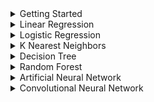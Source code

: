 
<details>
  <summary>Getting Started</summary>
  
  ## Intro
  Hello! I have designed this readme to be a beginner friendly introduction to running Python programs via the command line, as well as showing off the power of various machine learning algorithms I have coded as part of my own edification. Please feel free to contact me at David.Patrick.Storey@gmail.com if you have any questions.
  ## Anaconda
  <a href="http://anaconda.com/">Anaconda</a> is a great tool to help you get started with Python! It will help you install Python, manage packages, and integrate with Jupyter Notebooks. 
  ## Required Libraries
  To run any of my programs, you will need to have the correct libraries installed. In the section for each algorithm I will list all required libraries. To install them, you can use conda (through the Anaconda command prompt), or pip, the native Python installer. For example, to install Pandas you can execute the following in the Anaconda prompt:
  

```
conda install -c pytorch pytorch
```

  ## How to Use 
  Once you have python and the proper libraries installed, simply download the ML_models folder, navigate to it via the command line, and use the following command (filling in the name of the program you wish to run):
  
  ```
  python <program_file_name>
  ```
  
  After the program has finished running, the accuracy of the algorithm will be printed. For classification tasks, this is simply the number of correctly classified samples to     the total number of classified samples. For regression tasks, this is the root mean squared error.
  
  ## Using Different Data Sets and Hyperparameters
  Feel free to use your own data sets! Just add them to the ML_models folder and add a couple lines of code to replace the lines below, which can be found easily by searching for "X_train, y_train =":
  
  ```
  X_train, y_train = read_dataset('Digits_X_train.csv', 'Digits_y_train.csv')
  X_test, y_test = read_dataset('Digits_X_test.csv', 'Digits_y_test.csv')
  ```
 
 X_train and X_test should be of the form (samples x features), while y_train and y_test should be of the form (labels x 1). Guides on how to change hyperparameters and what they mean will be included for each algorithm.
 
 ## Common Terms
 In this section I will include some common terms used throughout the documentation.
 
 **Sample:** This refers to a single piece of data in the training or test set.  
 **Label:** This is what we are trying to predict. For example in the digits/MNIST dataset, the sample is an image of a hand drawn digit, and the label is the value of that digit.  
 **Predictor:** The predictor is a function of the feature values of a sample which outputs a prediction for what the label of that sample should be.  
 **Loss Function:** The loss function is used to determine the global error of our model. Typically, it is a function of the weights in our model and involves the predictions made on the training data. The goal is to minimize this function for the training data, which in turn gives a stronger prediction function.  
 **Gradient Descent:** This is a technique to minimize differentiable functions. The idea is to start with random or fixed inputs (the weights) and take the negative gradient of the loss function, which will give the direction of steepest decrease in the weight space. Then, we update the weights by moving a tiny bit in that direction, hopefully closer to a minimum. This process is repeated many times. Convex loss functions are desired to prevent becoming "stuck" in local minima, but there are more advanced methods such as stochastic gradient descent to combat this.  
 **Epoch:** An epoch is one iteration of optimization.  
 **Learning Rate:** The learning rate determines how far to "step" in the direction of the gradient in each epoch of gradient descent. If the learning rate is too large, there is a risk of overshooting the minimum, and if it is too low you may need many epochs (more runtime) to reach the minimum.  
 **Training:** Machine learning models must be "trained" on sample data. All of the models here perform what is called supervised learning, meaning that we have access to data with known labels. This known data is fed into our model and used to tune it, often by optimizing a loss function.  
 **Overfitting:** It is possible that when training a model, it will become too restricted to the training data and will not be able to predict new samples with even slight variations to the training smaples. Essentially, the model will be excellent at predicting the training data but will perform poorly on new data. This phenomena is known as overfitting.  
 **Regularization:** This is a technique used to reduce overfitting. It usually involves adding a term called a regularization term to the loss function which reduces the complexity of the predictor in some way, often by penalizing the total value of the weights.  
  
</details>

<details>
  <summary>Linear Regression</summary>
  
  ## Where it all Began...
  Linear regression predicts the label for a piece of data as a linear combination of its feature values. This is not a classification task but rather attempts to predict real number values, and thus I use the root mean squared error to measure accuracy. The pearson correlation coefficient is another popular accuracy metric. The bread and butter of these types of algorithms revolve around using calculus to minimize the value of a loss function which, when evaluated for all predicted values, provides some notion of total error. My implementation includes a variation known as ridge regression as well.
  
  ## Required Libraries
  The following Python libraries are required for this program: Numpy and Pandas.
  
  ## Hyperparameters 
  **lr:** Learning rate, a number specifying how much to update the loss function at each gradient descent step.  
  **mode:** Choose between ordinary linear regression ('OLR') and ridge regression ('Ridge').  
  **reg:** Regularization constant, a number specifying how heavily to weight the regularization term (only needed for the ridge regression mode).  
  
  Hyperparameters can be adjusted in the line below. Feel free to experiment!
  
  ```
  my_Lin_Reg = Lin_Reg(X_train_norm, y_train, c, lr=0.01, mode='Ridge', reg=0.5) # Adjust parameters here
  ```
  
</details>

<details>
  <summary>Logistic Regression</summary>
  
  ## It's Classification Time!
  Logistic regression is used for classification tasks. Rather than predict the value of a sample, it uses the logistic function to predict the probability that a sample is in one of two categories. But what if we want more than two possible labels? Don't worry, there are a several ways that this problem can be solved! This is what is known as a multiclass classification problem, and the strategy we elect to use is called the one vs. all method. Essentially, we calculate the probability that the sample should have each label seperately, and then we choose the label with the highest probability as our prediction. Another problem is the non numerical nature of categorical data. How are we supposed to use a function to predict a non numerical value? Thankfully, we have a solution to this problem as well. We use a technique called one hot encoding to transform our labels into vectors. For example, if we had three labels, we could view them as the vectors [1,0,0], [0,1,0], and [0,0,1].
  
  ## Required Libraries
  The following Python libraries are required for this program: Numpy and Pandas.
  
  ## Hyperparameters 
  **lr:** Learning rate, a number specifying how much to update the loss function at each gradient descent step.  
  **reg:** Regularization constant, a number specifying how heavily to weight the regularization term.  
  
  Hyperparameters can be adjusted in the line below. Feel free to experiment!
  
  ```
  my_Log_Reg = Log_Reg(X_train_norm, y_train_ohe, c, lr=0.01, reg=0.5)
  ```
  
</details>

<details>
  <summary>K Nearest Neighbors</summary>
  
  ## Simple but Powerful!
  K nearest neighbors (or knn for short) is perhaps the easiest of these algorithms to understand, but can nonetheless be a very powerful classification tool. To begin, a notion of distance between data samples is defined (often just Euclidean or "physical" distance). Then, to classify a sample you pick a number (this is the k value) and find the k samples in the test set closest to it under the notion of distance chosen to the sample you want to classify. The predicted value is simply whatever the most common label in this subset is, and if there is a tie you choose randomly! Knn also has the added bonus of being easy to train, since the only adjustable parameter is the k value. Notice that this program uses the IRIS dataset which can be retrieved directly in the script using sklearn!
  
  ```
  iris_dataset = load_iris()
  X_train, X_test, y_train, y_test = train_test_split(iris_dataset['data'], iris_dataset['target'], random_state = 0)
  ```
  
  ## Required Libraries
  The following Python libraries are required for this program: Numpy, Pandas, Collections, and Sklearn.
  
  ## Hyperparameters 
  **k:** The number of neighbors considered, an integer.  
  **mode:** The distance function used, either euclidean ('eucl') or manhattan ('manhattan').  
  
  Hyperparameters can be adjusted in the line below. Feel free to experiment!
  
  ```
  my_kNN = kNN(X_train_norm, y_train, X_test_norm, k=3, mode='manhattan')
  ```
  
</details>

<details>
  <summary>Decision Tree</summary>
  
  ## Decisions, Decisions, Decisions...
  Note: Decision trees can also be used for regression (which my code includes an option for), but I only explain how they are used for classification here. 
  
  The way a decision tree classifies a sample is essentially a flowchart. The tree is comprised of many nodes, and the sample is passed from one node to the next until it reaches a so called leaf node. At each node, a series of conditions determine the next node the sample is passed to. These conditions could be anything, and are easiest to think about in the form of questions. For example, a node might ask "What color is the sample?" and branch out to 3 nodes representing red, blue, and green. One strength of decision trees is the ability to follow a sample down the tree and see the exact process by which it was classified! For numerical feature values, these conditions are often just inequalities. In my program, each node is either a leaf node or splits into two other nodes. A leaf node simply classifies a sample that reaches it, so it does not split into any more nodes. 
  
  But how does one choose when to stop splitting and designate a node as a leaf node, which conditions to use to split nodes, and how many times to branch nodes? To determine when a node should stop splitting and become a leaf node, we use something called the purity of the node. Essentially, we run our training data through the tree and if a large portion of the data at a node has the same label, that node is considered to be more pure than if there is an even mix. If a node ends up with all samples with the same label, that node is pure. There are several ways to measure purity, but we use the most common which is called the GINI score. If a node is completely pure, we designate it as a leaf node. The effectiveness of splitting conditions of a node are measured by something called GAIN, which is a function of the GINI score of the parent node and that of the nodes it splits to. Since there are a finite number of features, we can test every possible splitting condition for a single feature to find the best split for that feature, and repeat this process to find the best splitting condition across all features. It is by this process that the tree is generated, but the user still must decide how many times to branch (called the max depth), and typically will assign a minimum number of samples in a node to consider splitting it (for example, it doesn't make sense to split a node with only one sample in it). Due to these practicies, not all leaf nodes will be completely pure. If there is a tie for training samples classified in one of these nodes, the label designated by the node is chosen arbitrarily. The maximum depth and minimum split are hyper parameters that must be tuned by the user. Decision trees are often "pruned" by removing some nodes from the tree, but I will not cover pruning techniques here.
  
  ## Required Libraries
  The following Python libraries are required for this program: Numpy, Pandas, Scipy, and Sklearn.
  
  ## Hyperparameters 
  **max_depth:** The maximum number of layers the tree can have, an integer.  
  **min_samples:** The minimum number of training samples in a node for it to be considered for splitting, an integer.  
  **mode:** Set to 'classifier' for classification tasks and 'regressor' for regression tasks.  
  
  Hyperparameters can be adjusted in the line below. Feel free to experiment!
  
  ```
  myTree = DecisionTree(max_depth=11, min_samples_split=1, mode='classifier')
  ```
  
</details>

<details>
  <summary>Random Forest</summary>
  
  ## See the Forest for the Trees
  The random forest is an ensemble method built on the decision tree to reduce overfitting. It is a very powerful method used for both classification and regression that typically provides high accuracy while also being easier to tune than neural networks, so it is a great place for beginners to start digging in to model training. For this method, a large number of decision trees are built and a prediction is made by choosing the label predicted by the majority of these trees. 
  
  To build each of these trees, a number of samples are selected randomly from the sample set to run through the tree, and at each node a random subset of features are chosen to determine the splitting condition. Trees are typically much smaller in a random forest and are not pruned. 

  ## Required Libraries
  The following Python libraries are required for this program: Numpy, Pandas, Scipy, Collections, and Sklearn.
  
  ## Hyperparameters 
  **num_trees:** The number of trees generated, an integer.  
  **num_samples:** The number of samples used to construct each individual tree, an integer.  
  **max_depth:** The maximum number of layers each tree can have, an integer.  
  **mode:** Set to 'classifier' for classification tasks and 'regressor' for regression tasks.  
  
  Hyperparameters can be adjusted in the line below. Feel free to experiment!
  
  ```
  myForest = Random_Forest(X_train_norm, y_train, num_trees=1000, num_samples=100, max_depth=6, mode='classifier')
  ```
  
</details>

<details>
  <summary>Artificial Neural Network</summary>
  
  ## A Revolutionary Powerhouse
  The neural network is an infamous machine learning model that really propelled the rise of the big data era due to its extreme accuracy when large amounts of training data is available. It works by feeding a sample through a series of interconnected layers of "neurons". The input layer consists of one neuron for each feature, with values determined by the feature values. Then, each of these neurons is connected to the next layer, called a hidden layer. The value at each neuron in this hidden layer is determined in two steps. First, we take a weighted (the wieghts are trained) linear combination of the neuron values from the previous layer. Then we apply an activation function (used to add non linearity) to this linear combination and the result is the value of our neuron. In this way, each neuron is connected to all the neurons of the previous layer, and the weights determine how much each neuron in the previous layer contributes to the neurons of the current layer. This process is repeated, possibly many times for big data applications, with various numbers of neurons and activation functions at each layer. At the end of the network there is an output layer which typically consists of one neuron for each label category for classification tasks, or one neuron for regression tasks. A different activation function is used for the output layer, for example the softmax function is used for multiclass classification problems. Finally, an algorithm called backpropagation is used to update and optimize the weights. I won't go into detail here, but it essentially amounts to using the chain rule to perform gradient descent by accumulating global error one layer at a time. 
  
  The tricky part about neural networks is that they can be difficult to design and train, and often don't offer much of a performance boost without huge amounts of data. The number of layers, which activation function to use at each layer, and how many neurons are in each layer are all hyper parameters. To make matters more complicated, most sophisticated models involving neural networks combine them with other models, or use variations of the neural network which require even more tuning. For this reason, despite their potential predictive power, they are often not the first choise for initial exploration of data or for tasks where accuracy optimization isn't a priority.

  ## Required Libraries
  The following Python libraries are required for this program: Numpy, Pandas, and Pytorch (used for the ability to run off of GPU).
  
  ## Hyperparameters 
  **num_hidden_layers:** The number of hidden layers in the network, an integer.  
  **num_hidden_neurons:** The number of neurons in each layer, a list of length num_hidden_layers (e.g. [100,150] would set the first hiden layer to have 100 neurons, and the second to have 150 neurons).  
  **epoch_num:** The number of times to run backpropagation, an integer.  
  **mode:** Set to 'classifier' for classification tasks and 'regressor' for regression tasks.  
  **reg:** The regularization constant, a number.  
  **lr:** The learning rate, a number.  
  
  Hyperparameters can be adjusted in the line below. Feel free to experiment!
  
  ```
  myNN = whole_network(X_train_norm, y_train_ohe, num_hidden_layers=2, num_hidden_neurons=[100, 100], epoch_num=2500, reg=0.1, lr=0.01)
  ```
  
</details>

<details>
  <summary>Convolutional Neural Network</summary>
  
  ## Pictures Please!
  The convolutional neural network is a variation of the neural network which has shown a lot of success in image recognition problems. It has a similar structure of layers which an image is passed through, but in this case the output is often used as the input for an artificial network which makes the final prediction. Instead of hidden layers, there are alternating convolution layers and pooling layers. The convolution layers involve passing small filters (e.g. 3x3) over the input of the layer (the image, or in later layers a distorted version of it). As the filter is passed over the image, each patch is convolved with the filter, and the sum of these convolutions is taken and an activation fucntion is applied. Since there are multiple filters, we end up with multiple image outputs. The values of these filters are learned in the training process, and by looking at the output images of the first layer, one can see that the learned filters often perform specific functions such as blurring, embossing, and edge detection. The pooling layers downsample the outputs of the convolutional layers to further reduce the resolution and dimension of the image. This serves to reduce the number of parameters in the network, as well as reduce overfitting. After the image is fed through the convolution and max pooling layers, it is flattened into a vector and fed into an artifical neural network.
  
  ## Required Libraries
  The following Python libraries are required for this program: Numpy, Pandas, Scipy, Skimage, and Random.
  
  ## Hyperparameters 
  NOTE: My implementation is not well optimized, so it can take a while to run.

  **hidden_nn_1:** The number of neurons in first layer of the ANN, an integer.  
  **hidden_nn_2:** The number of neurons in the second layer of the ANN, an integer.  
  **conv_h:** The height of the convolution filters, an integer.  
  **conv_w:** The width of the convolution filters, an integer.  
  **pool_h:** The height of the pooling filter, an integer.  
  **pool_w:** The width of the pooling filter, an integer.  
  **num_filters:** The number of convolution filters to be applied in the convolution layer, an integer.  
  **lr:** The learning rate, a number.  
  **reg:** The regularization constant, an integer.  
  
  For the second two lines, you can choose how many epochs to run as well as how many samples to use for the mini batch gradient descent.
  
  Hyperparameters can be adjusted in the lines below. Feel free to experiment!
  
  ```
  my_NN = conv_NN(X_train_norm, y_train_ohe, hidden_nn_1=100, hidden_nn_2=100, conv_h=3, conv_w=3,\
                pool_h=2, pool_w=2, num_filters=16, lr=0.1, reg=.000001)
  . . .             
  for epoch in range(3000):
    my_NN.convolution_minibatch_fit(20)
  ```
  
</details>
